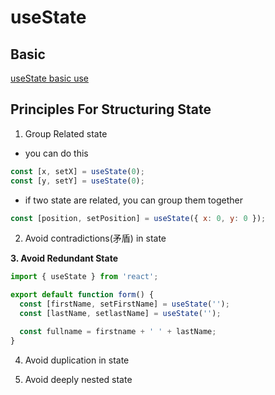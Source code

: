 # useState

## Basic

[useState basic use](react-hooks-usestate-basic.md)

## Principles For Structuring State

1. Group Related state

- you can do this

```js
const [x, setX] = useState(0);
const [y, setY] = useState(0);
```

- if two state are related, you can group them together

```js
const [position, setPosition] = useState({ x: 0, y: 0 });
```

2. Avoid contradictions(矛盾) in state


**3. Avoid Redundant State**

```js
import { useState } from 'react';

export default function form() {
  const [firstName, setFirstName] = useState('');
  const [lastName, setlastName] = useState('');

  const fullname = firstname + ' ' + lastName;
}

```

4. Avoid duplication in state

5. Avoid deeply nested state
